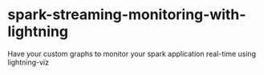 # spark-streaming-monitoring-with-lightning
Have your custom graphs to monitor your spark application real-time using lightning-viz
